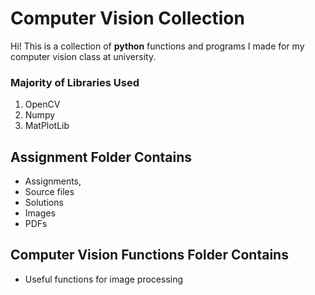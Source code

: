 # Computer Vision Collection

Hi! This is a collection of **python** functions and programs I made for my computer vision class at university.

### Majority of Libraries Used
1. OpenCV
2. Numpy
3. MatPlotLib

## Assignment Folder Contains
- Assignments,
- Source files
- Solutions
- Images
- PDFs

## Computer Vision Functions Folder Contains
- Useful functions for image processing
